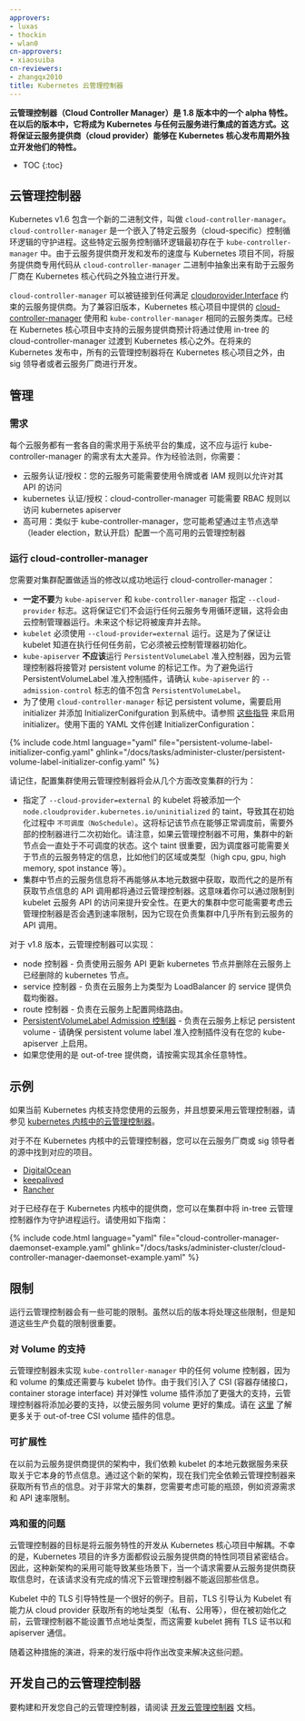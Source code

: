 ```yaml
---
approvers:
- luxas
- thockin
- wlan0
cn-approvers:
- xiaosuiba
cn-reviewers:
- zhangqx2010
title: Kubernetes 云管理控制器
---
```





**云管理控制器（Cloud Controller Manager）是 1.8 版本中的一个 alpha 特性。在以后的版本中，它将成为 Kubernetes 与任何云服务进行集成的首选方式。这将保证云服务提供商（cloud provider）能够在 Kubernetes 核心发布周期外独立开发他们的特性。**

* TOC
{:toc}


## 云管理控制器


Kubernetes v1.6 包含一个新的二进制文件，叫做 `cloud-controller-manager`。`cloud-controller-manager` 是一个嵌入了特定云服务（cloud-specific）控制循环逻辑的守护进程。这些特定云服务控制循环逻辑最初存在于 `kube-controller-manager` 中。由于云服务提供商开发和发布的速度与 Kubernetes 项目不同，将服务提供商专用代码从 `cloud-controller-manager` 二进制中抽象出来有助于云服务厂商在 Kubernetes 核心代码之外独立进行开发。


`cloud-controller-manager` 可以被链接到任何满足 [cloudprovider.Interface](https://git.k8s.io/kubernetes/pkg/cloudprovider/cloud.go) 约束的云服务提供商。为了兼容旧版本，Kubernetes 核心项目中提供的 [cloud-controller-manager](https://github.com/kubernetes/kubernetes/tree/master/cmd/cloud-controller-manager) 使用和 `kube-controller-manager` 相同的云服务类库。已经在 Kubernetes 核心项目中支持的云服务提供商预计将通过使用 in-tree 的 cloud-controller-manager 过渡到 Kubernetes 核心之外。在将来的 Kubernetes 发布中，所有的云管理控制器将在 Kubernetes 核心项目之外，由 sig 领导者或者云服务厂商进行开发。


## 管理


### 需求


每个云服务都有一套各自的需求用于系统平台的集成，这不应与运行 kube-controller-manager 的需求有太大差异。作为经验法则，你需要：

* 云服务认证/授权：您的云服务可能需要使用令牌或者 IAM 规则以允许对其 API 的访问
* kubernetes 认证/授权：cloud-controller-manager 可能需要 RBAC 规则以访问 kubernetes apiserver
* 高可用：类似于 kube-controller-manager，您可能希望通过主节点选举（leader election，默认开启）配置一个高可用的云管理控制器


### 运行 cloud-controller-manager


您需要对集群配置做适当的修改以成功地运行 cloud-controller-manager：

* **一定不要**为 `kube-apiserver` 和 `kube-controller-manager` 指定 `--cloud-provider` 标志。这将保证它们不会运行任何云服务专用循环逻辑，这将会由云控制管理器运行。未来这个标记将被废弃并去除。
* `kubelet` 必须使用 `--cloud-provider=external` 运行。这是为了保证让 kubelet 知道在执行任何任务前，它必须被云控制管理器初始化。
* `kube-apiserver` **不应该**运行 `PersistentVolumeLabel` 准入控制器，因为云管理控制器将接管对 persistent volume 的标记工作。为了避免运行 PersistentVolumeLabel 准入控制插件，请确认 `kube-apiserver` 的 `--admission-control` 标志的值不包含 `PersistentVolumeLabel`。
* 为了使用 `cloud-controller-manager` 标记 persistent volume，需要启用 initializer 并添加 InitializerConifguration 到系统中。请参照 [这些指导](/docs/admin/extensible-admission-controllers.md#enable-initializers-alpha-feature) 来启用 initializer。使用下面的 YAML 文件创建 InitializerConfiguration：

{% include code.html language="yaml" file="persistent-volume-label-initializer-config.yaml" ghlink="/docs/tasks/administer-cluster/persistent-volume-label-initializer-config.yaml" %}


请记住，配置集群使用云管理控制器将会从几个方面改变集群的行为：

* 指定了 `--cloud-provider=external` 的 kubelet 将被添加一个 `node.cloudprovider.kubernetes.io/uninitialized` 的 taint，导致其在初始化过程中 `不可调度（NoSchedule）`。这将标记该节点在能够正常调度前，需要外部的控制器进行二次初始化。请注意，如果云管理控制器不可用，集群中的新节点会一直处于不可调度的状态。这个 taint 很重要，因为调度器可能需要关于节点的云服务特定的信息，比如他们的区域或类型（high cpu, gpu, high memory, spot instance 等）。
* 集群中节点的云服务信息将不再能够从本地元数据中获取，取而代之的是所有获取节点信息的 API 调用都将通过云管理控制器。这意味着你可以通过限制到 kubelet 云服务 API 的访问来提升安全性。在更大的集群中您可能需要考虑云管理控制器是否会遇到速率限制，因为它现在负责集群中几乎所有到云服务的 API 调用。


对于 v1.8 版本，云管理控制器可以实现：

* node 控制器 - 负责使用云服务 API 更新 kubernetes 节点并删除在云服务上已经删除的 kubernetes 节点。
* service 控制器 - 负责在云服务上为类型为 LoadBalancer 的 service 提供负载均衡器。
* route 控制器 - 负责在云服务上配置网络路由。
* [PersistentVolumeLabel Admission 控制器](/docs/admin/admission-controllers#persistentvolumelabel) - 负责在云服务上标记 persistent volume - 请确保 persistent volume label 准入控制插件没有在您的 kube-apiserver 上启用。
* 如果您使用的是 out-of-tree 提供商，请按需实现其余任意特性。



## 示例


如果当前 Kubernetes 内核支持您使用的云服务，并且想要采用云管理控制器，请参见 [kubernetes 内核中的云管理控制器](https://github.com/kubernetes/kubernetes/tree/master/cmd/cloud-controller-manager)。


对于不在 Kubernetes 内核中的云管理控制器，您可以在云服务厂商或 sig 领导者的源中找到对应的项目。

* [DigitalOcean](https://github.com/digitalocean/digitalocean-cloud-controller-manager)
* [keepalived](https://github.com/munnerz/keepalived-cloud-provider)
* [Rancher](https://github.com/rancher/rancher-cloud-controller-manager)


对于已经存在于 Kubernetes 内核中的提供商，您可以在集群中将 in-tree 云管理控制器作为守护进程运行。请使用如下指南：

{% include code.html language="yaml" file="cloud-controller-manager-daemonset-example.yaml" ghlink="/docs/tasks/administer-cluster/cloud-controller-manager-daemonset-example.yaml" %}



## 限制

运行云管理控制器会有一些可能的限制。虽然以后的版本将处理这些限制，但是知道这些生产负载的限制很重要。


### 对 Volume 的支持

云管理控制器未实现 `kube-controller-manager` 中的任何 volume 控制器，因为和 volume 的集成还需要与 kubelet 协作。由于我们引入了 CSI (容器存储接口，container storage interface) 并对弹性 volume 插件添加了更强大的支持，云管理控制器将添加必要的支持，以使云服务同 volume 更好的集成。请在 [这里](https://github.com/kubernetes/features/issues/178) 了解更多关于 out-of-tree CSI volume 插件的信息。


### 可扩展性

在以前为云服务提供商提供的架构中，我们依赖 kubelet 的本地元数据服务来获取关于它本身的节点信息。通过这个新的架构，现在我们完全依赖云管理控制器来获取所有节点的信息。对于非常大的集群，您需要考虑可能的瓶颈，例如资源需求和 API 速率限制。


### 鸡和蛋的问题


云管理控制器的目标是将云服务特性的开发从 Kubernetes 核心项目中解耦。不幸的是，Kubernetes 项目的许多方面都假设云服务提供商的特性同项目紧密结合。因此，这种新架构的采用可能导致某些场景下，当一个请求需要从云服务提供商获取信息时，在该请求没有完成的情况下云管理控制器不能返回那些信息。


Kubelet 中的 TLS 引导特性是一个很好的例子。目前，TLS 引导认为 Kubelet 有能力从 cloud provider 获取所有的地址类型（私有、公用等），但在被初始化之前，云管理控制器不能设置节点地址类型，而这需要 kubelet 拥有 TLS 证书以和 apiserver 通信。


随着这种措施的演进，将来的发行版中将作出改变来解决这些问题。


## 开发自己的云管理控制器


要构建和开发您自己的云管理控制器，请阅读 [开发云管理控制器](/docs/tasks/administer-cluster/developing-cloud-controller-manager.md) 文档。
